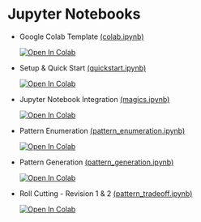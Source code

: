 # Jupyter Notebooks

- Google Colab Template [(colab.ipynb)](https://github.com/ampl/amplpy/blob/master/notebooks/colab.ipynb)

    [![Open In Colab](https://colab.research.google.com/assets/colab-badge.svg)](https://colab.research.google.com/github/ampl/amplpy/blob/master/notebooks/colab.ipynb)

- Setup & Quick Start [(quickstart.ipynb)](https://github.com/ampl/amplpy/blob/master/notebooks/quickstart.ipynb)
    
    [![Open In Colab](https://colab.research.google.com/assets/colab-badge.svg)](https://colab.research.google.com/github/ampl/amplpy/blob/master/notebooks/quickstart.ipynb)

- Jupyter Notebook Integration [(magics.ipynb)](https://github.com/ampl/amplpy/blob/master/notebooks/magics.ipynb)

     [![Open In Colab](https://colab.research.google.com/assets/colab-badge.svg)](https://colab.research.google.com/github/ampl/amplpy/blob/master/notebooks/magics.ipynb)

- Pattern Enumeration [(pattern_enumeration.ipynb)](https://github.com/ampl/amplpy/blob/master/notebooks/pattern_enumeration.ipynb)

     [![Open In Colab](https://colab.research.google.com/assets/colab-badge.svg)](https://colab.research.google.com/github/ampl/amplpy/blob/master/notebooks/pattern_enumeration.ipynb)

- Pattern Generation [(pattern_generation.ipynb)](https://github.com/ampl/amplpy/blob/master/notebooks/pattern_generation.ipynb)

     [![Open In Colab](https://colab.research.google.com/assets/colab-badge.svg)](https://colab.research.google.com/github/ampl/amplpy/blob/master/notebooks/pattern_generation.ipynb)

- Roll Cutting - Revision 1 & 2 [(pattern_tradeoff.ipynb)](https://github.com/ampl/amplpy/blob/master/notebooks/pattern_tradeoff.ipynb)

     [![Open In Colab](https://colab.research.google.com/assets/colab-badge.svg)](https://colab.research.google.com/github/ampl/amplpy/blob/master/notebooks/pattern_tradeoff.ipynb)

